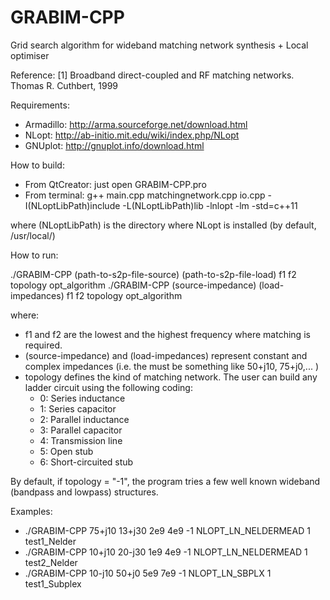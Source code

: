 # GRABIM-CPP
Grid search algorithm for wideband matching network synthesis + Local optimiser

Reference:
[1] Broadband direct-coupled and RF matching networks. Thomas R. Cuthbert, 1999

Requirements:

* Armadillo: http://arma.sourceforge.net/download.html
* NLopt: http://ab-initio.mit.edu/wiki/index.php/NLopt
* GNUplot: http://gnuplot.info/download.html

How to build:

* From QtCreator: just open GRABIM-CPP.pro
* From terminal: g++ main.cpp matchingnetwork.cpp io.cpp -I(NLoptLibPath)include -L(NLoptLibPath)lib -lnlopt -lm -std=c++11

where (NLoptLibPath) is the directory where NLopt is installed (by default, /usr/local/)


How to run:

./GRABIM-CPP (path-to-s2p-file-source) (path-to-s2p-file-load) f1 f2 topology opt_algorithm
./GRABIM-CPP (source-impedance) (load-impedances) f1 f2 topology opt_algorithm


where:

* f1 and f2 are the lowest and the highest frequency where matching is required.
* (source-impedance) and (load-impedances) represent constant and complex impedances (i.e. the must be something like 50+j10, 75+j0,... )
* topology defines the kind of matching network. The user can build any ladder circuit using the following coding:
  - 0: Series inductance
  - 1: Series capacitor
  - 2: Parallel inductance
  - 3: Parallel capacitor
  - 4: Transmission line
  - 5: Open stub
  - 6: Short-circuited stub 

By default, if topology = "-1", the program tries a few well known wideband (bandpass and lowpass) structures.

Examples:

* ./GRABIM-CPP 75+j10 13+j30 2e9 4e9 -1 NLOPT_LN_NELDERMEAD 1 test1_Nelder
* ./GRABIM-CPP 10+j10 20-j30 1e9 4e9 -1 NLOPT_LN_NELDERMEAD 1 test2_Nelder
* ./GRABIM-CPP 10-j10 50+j0 5e9 7e9 -1 NLOPT_LN_SBPLX 1 test1_Subplex





